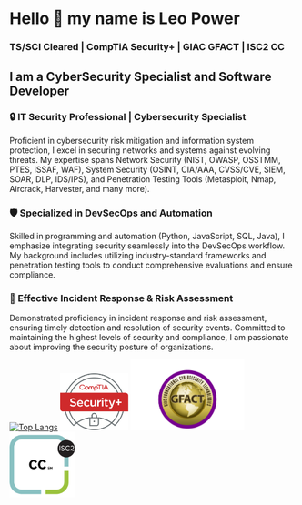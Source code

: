 

# Hello 👋 my name is Leo Power
### TS/SCI Cleared | CompTiA Security+ | GIAC GFACT | ISC2 CC
## I am a CyberSecurity Specialist and Software Developer
### 🔒 IT Security Professional | Cybersecurity Specialist

Proficient in cybersecurity risk mitigation and information system protection, I excel in securing networks and systems against evolving threats. My expertise spans Network Security (NIST, OWASP, OSSTMM, PTES, ISSAF, WAF), System Security (OSINT, CIA/AAA, CVSS/CVE, SIEM, SOAR, DLP, IDS/IPS), and Penetration Testing Tools (Metasploit, Nmap, Aircrack, Harvester, and many more).

### 🛡️ Specialized in DevSecOps and Automation

Skilled in programming and automation (Python, JavaScript, SQL, Java), I emphasize integrating security seamlessly into the DevSecOps workflow. My background includes utilizing industry-standard frameworks and penetration testing tools to conduct comprehensive evaluations and ensure compliance.

### 🚨 Effective Incident Response & Risk Assessment

Demonstrated proficiency in incident response and risk assessment, ensuring timely detection and resolution of security events. Committed to maintaining the highest levels of security and compliance, I am passionate about improving the security posture of organizations.

[![Top Langs](https://github-readme-stats.vercel.app/api/top-langs/?username=powerthecoder)](https://github.com/powerthecoder?tab=repositories)
<img src="https://github.com/powerthecoder/powerthecoder/blob/master/security.png" alt="sec" width="120"/>
<img src="https://github.com/powerthecoder/powerthecoder/blob/master/gfact.png" alt="gfact" width="200"/>
<img src="https://github.com/powerthecoder/powerthecoder/blob/master/cc.png" alt="cc" width="115"/>
